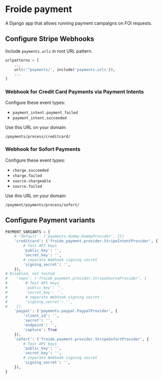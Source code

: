 # Froide payment

A Django app that allows running payment campaigns on FOI requests.


## Configure Stripe Webhooks

Include `payments.urls` in root URL pattern.

```python
urlpatterns = [
    ...
    url(r'^payments/', include('payments.urls')),
    ...
]
```

### Webhook for Credit Card Payments via Payment Intents

Configure these event types:

- `payment_intent.payment_failed`
- `payment_intent.succeeded`

Use this URL on your domain:

```
/payments/process/creditcard/
```

### Webhook for Sofort Payments

Configure these event types:

- `charge.succeeded`
- `charge.failed`
- `source.chargeable`
- `source.failed`

Use this URL on your domain:

```
/payment/payments/process/sofort/
```


## Configure Payment variants

```python
PAYMENT_VARIANTS = {
    # 'default': ('payments.dummy.DummyProvider', {})
    'creditcard': ('froide_payment.provider.StripeIntentProvider', {
        # Test API keys
        'public_key': '',
        'secret_key': '',
        # separate Webhook signing secret
        'signing_secret': '',
    }),
# Disabled, not tested
#    'sepa': ('froide_payment.provider.StripeSourceProvider', {
#        # Test API keys
#        'public_key': '',
#        'secret_key': '',
#        # separate Webhook signing secret
#        'signing_secret': '',
#    }),
    'paypal': ('payments.paypal.PaypalProvider', {
        'client_id': '',
        'secret': '',
        'endpoint': '',
        'capture': True
    }),
    'sofort': ('froide_payment.provider.StripeSofortProvider', {
        # Test API keys
        'public_key': '',
        'secret_key': '',
        # separate Webhook signing secret
        'signing_secret': '',
    }),
}
```
